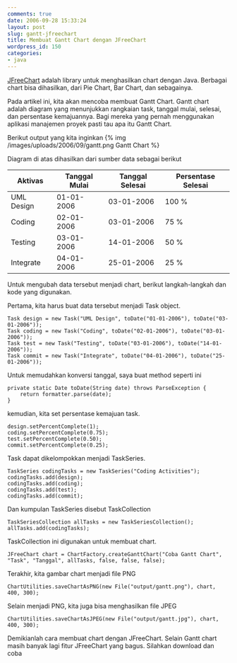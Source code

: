 ```yaml
---
comments: true
date: 2006-09-28 15:33:24
layout: post
slug: gantt-jfreechart
title: Membuat Gantt Chart dengan JFreeChart
wordpress_id: 150
categories:
- java
---
```


[JFreeChart](http://www.jfree.org/jfreechart/ "Homepage JFreeChart") adalah library untuk menghasilkan chart dengan Java. Berbagai chart bisa dihasilkan, dari Pie Chart, Bar Chart, dan sebagainya. 

Pada artikel ini, kita akan mencoba membuat Gantt Chart. Gantt chart adalah diagram yang menunjukkan rangkaian task, tanggal mulai, selesai, dan persentase kemajuannya. Bagi mereka yang pernah menggunakan aplikasi manajemen proyek pasti tau apa itu Gantt Chart. 



Berikut output yang kita inginkan
{% img /images/uploads/2006/09/gantt.png Gantt Chart %}

Diagram di atas dihasilkan dari sumber data sebagai berikut







  
Aktivas		| Tanggal Mulai		| Tanggal Selesai	| Persentase Selesai
----------------|-----------------------|-----------------------|-------------------
UML Design 	| 01-01-2006		| 03-01-2006		| 100 %
Coding 		| 02-01-2006		| 03-01-2006		| 75 %
Testing 	| 03-01-2006		| 14-01-2006		| 50 %
Integrate 	| 04-01-2006		| 25-01-2006		| 25 %





Untuk mengubah data tersebut menjadi chart, berikut langkah-langkah dan kode yang digunakan. 

Pertama, kita harus buat data tersebut menjadi Task object. 

    Task design = new Task("UML Design", toDate("01-01-2006"), toDate("03-01-2006"));
    Task coding = new Task("Coding", toDate("02-01-2006"), toDate("03-01-2006"));
    Task test = new Task("Testing", toDate("03-01-2006"), toDate("14-01-2006"));
    Task commit = new Task("Integrate", toDate("04-01-2006"), toDate("25-01-2006"));

Untuk memudahkan konversi tanggal, saya buat method seperti ini 

    private static Date toDate(String date) throws ParseException {
        return formatter.parse(date);
    }

kemudian, kita set persentase kemajuan task.

    design.setPercentComplete(1);		
    coding.setPercentComplete(0.75);
    test.setPercentComplete(0.50);
    commit.setPercentComplete(0.25);

Task dapat dikelompokkan menjadi TaskSeries. 

    TaskSeries codingTasks = new TaskSeries("Coding Activities");
    codingTasks.add(design);
    codingTasks.add(coding);
    codingTasks.add(test);
    codingTasks.add(commit);

Dan kumpulan TaskSeries disebut TaskCollection

    TaskSeriesCollection allTasks = new TaskSeriesCollection();
    allTasks.add(codingTasks);

TaskCollection ini digunakan untuk membuat chart. 

    JFreeChart chart = ChartFactory.createGanttChart("Coba Gantt Chart", "Task", "Tanggal", allTasks, false, false, false);

Terakhir, kita gambar chart menjadi file PNG

    ChartUtilities.saveChartAsPNG(new File("output/gantt.png"), chart, 400, 300);

Selain menjadi PNG, kita juga bisa menghasilkan file JPEG

    ChartUtilities.saveChartAsJPEG(new File("output/gantt.jpg"), chart, 400, 300);

Demikianlah cara membuat chart dengan JFreeChart. Selain Gantt chart masih banyak lagi fitur JFreeChart yang bagus. Silahkan download dan coba
